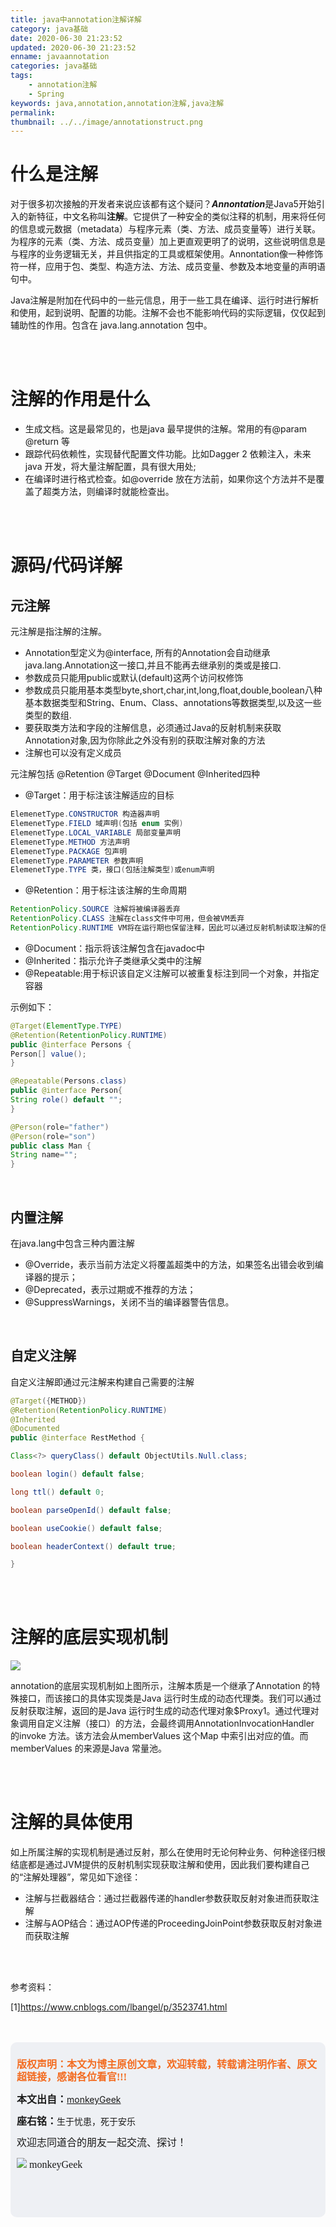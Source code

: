 ```yaml
---
title: java中annotation注解详解
category: java基础
date: 2020-06-30 21:23:52
updated: 2020-06-30 21:23:52
enname: javaannotation
categories: java基础
tags:
	- annotation注解
	- Spring
keywords: java,annotation,annotation注解,java注解
permalink:
thumbnail: ../../image/annotationstruct.png
---
```


# 什么是注解

对于很多初次接触的开发者来说应该都有这个疑问？***Annontation***是Java5开始引入的新特征，中文名称叫**注解**。<!--more-->它提供了一种安全的类似注释的机制，用来将任何的信息或元数据（metadata）与程序元素（类、方法、成员变量等）进行关联。为程序的元素（类、方法、成员变量）加上更直观更明了的说明，这些说明信息是与程序的业务逻辑无关，并且供指定的工具或框架使用。Annontation像一种修饰符一样，应用于包、类型、构造方法、方法、成员变量、参数及本地变量的声明语句中。

Java注解是附加在代码中的一些元信息，用于一些工具在编译、运行时进行解析和使用，起到说明、配置的功能。注解不会也不能影响代码的实际逻辑，仅仅起到辅助性的作用。包含在 java.lang.annotation 包中。

</br>

</br>



# 注解的作用是什么

- 生成文档。这是最常见的，也是java 最早提供的注解。常用的有@param @return 等
- 跟踪代码依赖性，实现替代配置文件功能。比如Dagger 2 依赖注入，未来java 开发，将大量注解配置，具有很大用处;
- 在编译时进行格式检查。如@override 放在方法前，如果你这个方法并不是覆盖了超类方法，则编译时就能检查出。

</br>

</br>



# 源码/代码详解

## 元注解

元注解是指注解的注解。

- Annotation型定义为@interface, 所有的Annotation会自动继承java.lang.Annotation这一接口,并且不能再去继承别的类或是接口.
- 参数成员只能用public或默认(default)这两个访问权修饰
- 参数成员只能用基本类型byte,short,char,int,long,float,double,boolean八种基本数据类型和String、Enum、Class、annotations等数据类型,以及这一些类型的数组.
- 要获取类方法和字段的注解信息，必须通过Java的反射机制来获取 Annotation对象,因为你除此之外没有别的获取注解对象的方法
- 注解也可以没有定义成员



元注解包括  @Retention @Target @Document @Inherited四种

- @Target：用于标注该注解适应的目标

```java
ElemenetType.CONSTRUCTOR 构造器声明
ElemenetType.FIELD 域声明(包括 enum 实例) 
ElemenetType.LOCAL_VARIABLE 局部变量声明 
ElemenetType.METHOD 方法声明 
ElemenetType.PACKAGE 包声明 
ElemenetType.PARAMETER 参数声明 
ElemenetType.TYPE 类，接口(包括注解类型)或enum声明
```

- @Retention：用于标注该注解的生命周期

```java
RetentionPolicy.SOURCE 注解将被编译器丢弃 
RetentionPolicy.CLASS 注解在class文件中可用，但会被VM丢弃 
RetentionPolicy.RUNTIME VM将在运行期也保留注释，因此可以通过反射机制读取注解的信息
```

- @Document：指示将该注解包含在javadoc中
- @Inherited：指示允许子类继承父类中的注解
- @Repeatable:用于标识该自定义注解可以被重复标注到同一个对象，并指定容器

示例如下：

```java
@Target(ElementType.TYPE)
@Retention(RetentionPolicy.RUNTIME)
public @interface Persons {
Person[] value();
}

@Repeatable(Persons.class)
public @interface Person{
String role() default "";
}

@Person(role="father")
@Person(role="son")
public class Man {
String name="";
}
```



</br>

## 内置注解

在java.lang中包含三种内置注解

- @Override，表示当前方法定义将覆盖超类中的方法，如果签名出错会收到编译器的提示；
- @Deprecated，表示过期或不推荐的方法；
- @SuppressWarnings，关闭不当的编译器警告信息。

</br>

## 自定义注解

自定义注解即通过元注解来构建自己需要的注解

```java
@Target({METHOD})
@Retention(RetentionPolicy.RUNTIME)
@Inherited
@Documented
public @interface RestMethod {

Class<?> queryClass() default ObjectUtils.Null.class;

boolean login() default false;

long ttl() default 0;

boolean parseOpenId() default false;

boolean useCookie() default false;

boolean headerContext() default true;

}
```

</br>

</br>

# 注解的底层实现机制

![](../../../../image/annotationstruct.png)

annotation的底层实现机制如上图所示，注解本质是一个继承了Annotation 的特殊接口，而该接口的具体实现类是Java 运行时生成的动态代理类。我们可以通过反射获取注解，返回的是Java 运行时生成的动态代理对象$Proxy1。通过代理对象调用自定义注解（接口）的方法，会最终调用AnnotationInvocationHandler 的invoke 方法。该方法会从memberValues 这个Map 中索引出对应的值。而memberValues 的来源是Java 常量池。

</br>

</br>

# 注解的具体使用

如上所属注解的实现机制是通过反射，那么在使用时无论何种业务、何种途径归根结底都是通过JVM提供的反射机制实现获取注解和使用，因此我们要构建自己的“注解处理器”，常见如下途径：

- 注解与拦截器结合：通过拦截器传递的handler参数获取反射对象进而获取注解
- 注解与AOP结合：通过AOP传递的ProceedingJoinPoint参数获取反射对象进而获取注解

</br>

</br>

参考资料：

[1]https://www.cnblogs.com/lbangel/p/3523741.html



</br>

</br>

<script>
var _hmt = _hmt || [];
(function() {
  var hm = document.createElement("script");
  hm.src = "https://hm.baidu.com/hm.js?2f798e6b269c8a40f12bef25d7f1876d";
  var s = document.getElementsByTagName("script")[0]; 
  s.parentNode.insertBefore(hm, s);
})();
</script>

<div style="height:260px; background-color:rgb(238,240,244); padding:10px;border-radius:10px;">
    <p style="color:#f36c21;font:bold 16px/20px 'kaiTi';">
      版权声明：本文为博主原创文章，欢迎转载，转载请注明作者、原文超链接，感谢各位看官!!!
    </p>
    <p>
      <span style="font:bold 16px/20px 'kaiTi';">本文出自：</span><a href="https://monkeyGeek369.github.io">monkeyGeek</a> 
    </p>
    <p>
      <span style="font:bold 16px/20px 'kaiTi';">座右铭：</span><span>生于忧患，死于安乐</span> 
    </p>
    <p>
      <span style="font:16px/20px 'kaiTi';">欢迎志同道合的朋友一起交流、探讨！</span> 
    </p>
    <img style="height:auto; width:auto;flot:left;" src="../../../../image/monkey64.png" /><span style="font:16px/20px 'kaiTi';flot:left;">   monkeyGeek</span>


